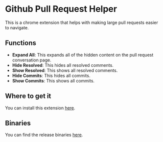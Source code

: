 # Github Pull Request Helper
This is a chrome extension that helps with making large pull requests easier to navigate. 

## Functions
- **Expand All**: This expands all of the hidden content on the pull request conversation page.
- **Hide Resolved**: This hides all resolved comments.
- **Show Resolved**: This shows all resolved comments.
- **Hide Commits**: This hides all commits.
- **Show Commits**: This shows all commits.

## Where to get it
You can install this extension [here](https://test.com).

## Binaries

You can find the release binaries [here](https://github.com/cpcolella/Github-Pull-Request-Helper/releases).
